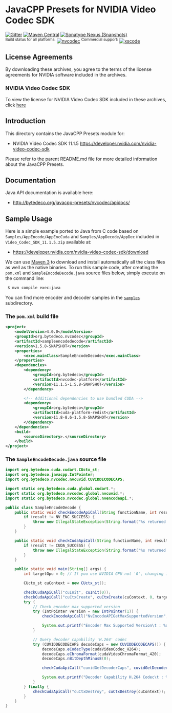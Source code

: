 JavaCPP Presets for NVIDIA Video Codec SDK
==========================================

[![Gitter](https://badges.gitter.im/bytedeco/javacpp.svg)](https://gitter.im/bytedeco/javacpp) [![Maven Central](https://maven-badges.herokuapp.com/maven-central/org.bytedeco/nvcodec/badge.svg)](https://maven-badges.herokuapp.com/maven-central/org.bytedeco/nvcodec) [![Sonatype Nexus (Snapshots)](https://img.shields.io/nexus/s/https/oss.sonatype.org/org.bytedeco/nvcodec.svg)](http://bytedeco.org/builds/)  
<sup>Build status for all platforms:</sup> [![nvcodec](https://github.com/bytedeco/javacpp-presets/workflows/nvcodec/badge.svg)](https://github.com/bytedeco/javacpp-presets/actions?query=workflow%3Anvcodec)  <sup>Commercial support:</sup> [![xscode](https://img.shields.io/badge/Available%20on-xs%3Acode-blue?style=?style=plastic&logo=appveyor&logo=data:image/png;base64,iVBORw0KGgoAAAANSUhEUgAAAEAAAABACAMAAACdt4HsAAAAGXRFWHRTb2Z0d2FyZQBBZG9iZSBJbWFnZVJlYWR5ccllPAAAAAZQTFRF////////VXz1bAAAAAJ0Uk5T/wDltzBKAAAAlUlEQVR42uzXSwqAMAwE0Mn9L+3Ggtgkk35QwcnSJo9S+yGwM9DCooCbgn4YrJ4CIPUcQF7/XSBbx2TEz4sAZ2q1RAECBAiYBlCtvwN+KiYAlG7UDGj59MViT9hOwEqAhYCtAsUZvL6I6W8c2wcbd+LIWSCHSTeSAAECngN4xxIDSK9f4B9t377Wd7H5Nt7/Xz8eAgwAvesLRjYYPuUAAAAASUVORK5CYII=)](https://xscode.com/bytedeco/javacpp-presets)


License Agreements
------------------
By downloading these archives, you agree to the terms of the license agreements for NVIDIA software included in the archives.

### NVIDIA Video Codec SDK
To view the license for NVIDIA Video Codec SDK included in these archives, click [here](https://docs.nvidia.com/video-technologies/video-codec-sdk/license/)


Introduction
------------
This directory contains the JavaCPP Presets module for:

 * NVIDIA Video Codec SDK 11.1.5  https://developer.nvidia.com/nvidia-video-codec-sdk

Please refer to the parent README.md file for more detailed information about the JavaCPP Presets.


Documentation
-------------
Java API documentation is available here:

 * http://bytedeco.org/javacpp-presets/nvcodec/apidocs/


Sample Usage
------------
Here is a simple example ported to Java from C code based on `Samples/AppEncode/AppEncCuda` and `Samples/AppDecode/AppDec` included in `Video_Codec_SDK_11.1.5.zip` available at:

 * https://developer.nvidia.com/nvidia-video-codec-sdk/download

We can use [Maven 3](http://maven.apache.org/) to download and install automatically all the class files as well as the native binaries. To run this sample code, after creating the `pom.xml` and `SampleEncodeDecode.java` source files below, simply execute on the command line:
```bash
 $ mvn compile exec:java
```
You can find more encoder and decoder samples in the [`samples`](samples) subdirectory.

### The `pom.xml` build file
```xml
<project>
    <modelVersion>4.0.0</modelVersion>
    <groupId>org.bytedeco.nvcodec</groupId>
    <artifactId>sampleencodedecode</artifactId>
    <version>1.5.8-SNAPSHOT</version>
    <properties>
        <exec.mainClass>SampleEncodeDecode</exec.mainClass>
    </properties>
    <dependencies>
        <dependency>
            <groupId>org.bytedeco</groupId>
            <artifactId>nvcodec-platform</artifactId>
            <version>11.1.5-1.5.8-SNAPSHOT</version>
        </dependency>

        <!-- Additional dependencies to use bundled CUDA -->
        <dependency>
            <groupId>org.bytedeco</groupId>
            <artifactId>cuda-platform-redist</artifactId>
            <version>11.8-8.6-1.5.8-SNAPSHOT</version>
        </dependency>
    </dependencies>
    <build>
        <sourceDirectory>.</sourceDirectory>
    </build>
</project>
```

### The `SampleEncodeDecode.java` source file
```java
import org.bytedeco.cuda.cudart.CUctx_st;
import org.bytedeco.javacpp.IntPointer;
import org.bytedeco.nvcodec.nvcuvid.CUVIDDECODECAPS;

import static org.bytedeco.cuda.global.cudart.*;
import static org.bytedeco.nvcodec.global.nvcuvid.*;
import static org.bytedeco.nvcodec.global.nvencodeapi.*;

public class SampleEncodeDecode {
    public static void checkEncodeApiCall(String functionName, int result) {
        if (result != NV_ENC_SUCCESS) {
            throw new IllegalStateException(String.format("%s returned '%d'", functionName, result));
        }
    }

    public static void checkCudaApiCall(String functionName, int result) {
        if (result != CUDA_SUCCESS) {
            throw new IllegalStateException(String.format("%s returned '%d'", functionName, result));
        }
    }

    public static void main(String[] args) {
        int targetGpu = 0; // If you use NVIDIA GPU not '0', changing it.

        CUctx_st cuContext = new CUctx_st();

        checkCudaApiCall("cuInit", cuInit(0));
        checkCudaApiCall("cuCtxCreate", cuCtxCreate(cuContext, 0, targetGpu));
        try {
            // Check encoder max supported version
            try (IntPointer version = new IntPointer(1)) {
                checkEncodeApiCall("NvEncodeAPIGetMaxSupportedVersion", NvEncodeAPIGetMaxSupportedVersion(version));

                System.out.printf("Encoder Max Supported Version\t : %d \r\n", version.get());
            }

            // Query decoder capability 'H.264' codec
            try (CUVIDDECODECAPS decodeCaps = new CUVIDDECODECAPS()) {
                decodeCaps.eCodecType(cudaVideoCodec_H264);
                decodeCaps.eChromaFormat(cudaVideoChromaFormat_420);
                decodeCaps.nBitDepthMinus8(0);

                checkCudaApiCall("cuvidGetDecoderCaps", cuvidGetDecoderCaps(decodeCaps));

                System.out.printf("Decoder Capability H.264 Codec\t : %s \r\n", (decodeCaps.bIsSupported() != 0));
            }
        } finally {
            checkCudaApiCall("cuCtxDestroy", cuCtxDestroy(cuContext));
        }
    }
}
```
